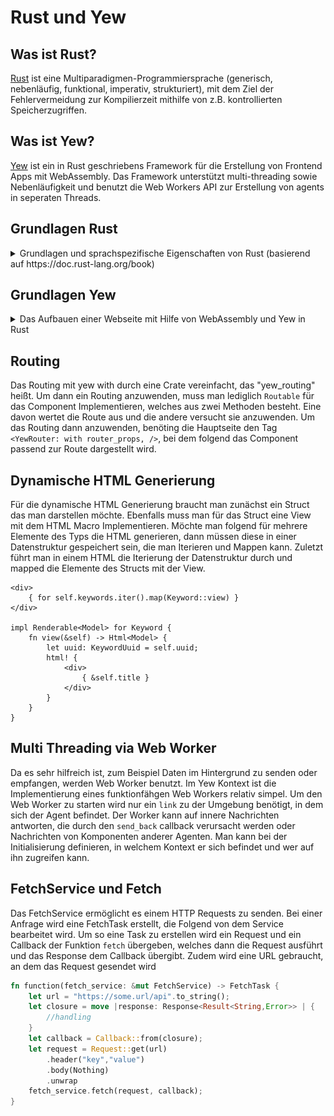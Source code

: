 # Rust und Yew

## Was ist Rust?
[Rust](https://www.rust-lang.org/) ist eine Multiparadigmen-Programmiersprache (generisch, nebenläufig, funktional, imperativ, strukturiert), mit dem Ziel der Fehlervermeidung zur Kompilierzeit mithilfe von z.B. kontrollierten Speicherzugriffen.

## Was ist Yew?
[Yew](https://github.com/DenisKolodin/yew) ist ein in Rust geschriebens Framework für die Erstellung von Frontend Apps mit WebAssembly. Das Framework unterstützt multi-threading sowie Nebenläufigkeit und benutzt die Web Workers API zur Erstellung von agents in seperaten Threads.

## Grundlagen Rust

<details>
    <summary> Grundlagen und sprachspezifische Eigenschaften von Rust (basierend auf https://doc.rust-lang.org/book) </summary>

### Installation, Updates, Deinstallation

#### Linux und MacOS
Um Rust auf Linux oder MacOS zu Installieren braucht man nur `curl`. Mit ``` curl https://sh.rustup.rs -sSf | sh``` wird der Download und die Installation gestartet. Rust wird automatisch zu den Umgebungsvariablen hinzugefügt.

#### Windows
Man benötigt für die Installation die [Installationsdatei](https://www.rust-lang.org/tools/install) sowie [Build Tools for Visual Studio 2017](https://www.visualstudio.com/downloads/#build-tools-for-visual-studio-2017). Wenn man beides hat muss man nur der Rust Installation folgen.

#### Updates und Deinstallation
Updates können mit dem Befehl `rustup update` installiert werden. Die Deinstallation kann mit dem Befehl `rustup self uninstall` durchgeführt werden.

### Grundliegende Konzepte der Sprache

#### Coding Convention

#### Datentypen

Grundlegend hat Rust zwei Arten von Datentypen:

Skalar Typen:
* Integer
* Float
* Boolean
* Character

und
Verbindungstypen:
* Tupel
* Array

##### Tupel Nutzung

Ein Tupel kann folgend deklariert werden.
```
let Name: (Typ, Typ, Typ, ...) = (Wert, Wert, Wert, ...)
```
Es gibt zwei Möglichkeiten an die Werte eines Tupels ranzukommen.
1. Dot notation
```Rust
let tup: (i8, i8) = (1, 2);
let eins = tup.0;
let zwei = tup.1;
```
2. destructure
```Rust
let tup: (i8, i8) = (1, 2);
let (x, y) = tup;
```

##### Array Nutzung

Ein Array kann folgend deklariert werden.
```Rust
let arr = [1, 2, 3, 4, 5];
let arr2 [i8; 5] = [1, 2, 3, 4, 5];
let arr3 = [3; 5] // [3, 3, 3, 3, 3]
```

Werte eines Arrays können indiziet werden:
```Rust
let a = [1, 2, 3];
let b = a[1]; // b = 2
```

Liegz der Index außerhab des Arraybereichs wird eine Exception geworfen (In Rust auch panic! genannt).

#### Variablen

##### Deklaration
In Rust werden Variablen mit ```let Name: Typ = Wert``` deklariert und initialisiert. Rust unterstützt typinferenz, somit wird oft `: Typ` nicht bei der deklaration gebraucht. Eine Variable ist immer einem Typen zugeordnet, also kann man nicht ein Integer deklarieren und folgden dem ein String zuweisen.

##### Mutability
Alle Variablen sind zunächst immutable, also nicht änderbar nach der ersten initialisierung. Um dies zu umgehen gibt es das Kennwort `mut`, welches die Variablen mutable machen z.B.:
- Falsch:
```Rust
fn main() {
    let x = 5;
    println!("The value of x is: {}", x);
    x = 6;
    println!("The value of x is: {}", x);
}
```
Fehlermeldung:
```
error[E0384]: cannot assign twice to immutable variable `x`
```
- Richtig:
```Rust
fn main() {
    let mut x = 5;
    println!("The value of x is: {}", x);
    x = 6;
    println!("The value of x is: {}", x);
}
```

##### Konstanten
Konstanten in Rust werden mit dem Kennwort `const` gekennzeichnet anstatt mit `let`. Konstanten sind immer immutable. Zudem können Konstanten in jedem scope (auch global scope) deklariert werden und können nur konstante Ausdrücke annehmen und z.B. nicht den Rückgabewert einer Funktion. Außerdem sind Konstanten in ihrem scope valide solange das Programm läuft.

##### Shadowing

In Rust ist es möglich eine Variable mehrmals zu deklarieren, sodass die alte Variable "überschrieben" wird. Somit ist die folgende Implementierung valide:
```Rust
fn main() {
    let x = 5;
    let x = x + 1;
    let x = x * 2;

    println!("The value of x is: {}", x); // The value of x is 12
}
```
Dies ist hilfreich wenn man den Typen einer Variable ändern möchte z.B. braucht man eine Variable aus einem struct, also kann man das struct in eine variable laden und kurz darauf die selbe Variable mit hilfe von `shadowing` überschreiben und den Wert der gebrauchten Variable des structs speichern.

#### Funktionen
Der Funktionskopf in Rust sieht im Vergleich zu anderen Sprachen etwas Anders aus:
```Rust
fn Name(param_name: Typ) -> Rückgabetyp {

}
```
Wenn die Funktion kein Rückgabewert hat wird `-> Rückgabetyp` weggelassen. Zudem wird in Rust kein `return` o.Ä. gebraucht, da der letzte wert im Ausdruck als Rückgabewert gesehen wird:
```Rust
fn five() -> i32 {
  5
}
```
Rückgabewerte in Ausdrücken werden nicht von einem `;` beendet, somit wäre folgendes falsch:
```Rust
fn five() -> i32 {
  5;
}
```
Fehlermeldung:
```
error[E0308]: mismatched types
 --> src/main.rs:7:28
  |
7 |   fn plus_one(x: i32) -> i32 {
  |  ____________________________^
8 | |     x + 1;
  | |          - help: consider removing this semicolon
9 | | }
  | |_^ expected i32, found ()
  |
  = note: expected type `i32`
             found type `()`
```
Fehlt der Ausdruck wird ein leerer Tupel zurückgegeben und wird auch `statement` anstatt `expression` genannt

Ausdrücke können auch mitten in einer Funktion vorkommen z.B.:
```Rust
fn something() {
  let i = { // anfang Ausdruck
    5
  }; // ende Ausdruck
  println!("value: {}", i); // value: 5
}
```

##### Macros sind keine Funktionen
Macros wie z.B. `println!()` werden mit einem `!` gekennzeichnet und sind nicht Funktionen. Genaueres zu Macros wird später geschrieben.

#### Kommentare
Kommentare werden nur mit `//` gekennzeichnet und können überall im Code stehen. Alles folgende nach `//` wird als Kommentar gesehen und nicht als Programmcode.

#### Kontrollfluss

##### If-Ausdrücke
If-Ausdrücke werten einen bool aus und führt dann einen der Zweige (auch `arms` genannt) aus.
```Rust
let num = 3;
if num < 5 {
  println!("condition true");
} else {
  println!("condition false");
}

Ausgabe: condition true
```
Ist der auszuwertende Wert kein bool wird ein Fehler zur Kompilierzeit erkannt, da Rust nicht versucht den Wert in ein bool zu casten sondern in erster Linie nur bools akzeptiert.
Es können mehrere Konditionen mit `else if` kombiniert werden, es wird aber nur der erstzutreffende Arm ausgeführt:
```Rust
let number = 6;
if number % 4 == 0 {
    println!("number is divisible by 4");
} else if number % 3 == 0 {
    println!("number is divisible by 3");
} else if number % 2 == 0 {
    println!("number is divisible by 2");
} else {
    println!("number is not divisible by 4, 3, or 2");
}

Ausgabe: number is divisible by 3
```

Man kann If-Ausdrücke auch mit `let` kombinieren, solange die erwarteten Rückgabewerte den selben Typen besitzen:
```Rust
let condition = true;
let number = if condition {
    5
} else {
    6
};

println!("The value of number is: {}", number);

Ausgabe: The value of number is: 5


let condition = true;
let number = if condition {
    5
} else {
    "six"
};

Fehler: error[E0308]: if and else have incompatible types
note: expected type `{integer}`
             found type `&str`
```

##### Schleifen

###### loop
`loop` ist eine Endlosschleife, aus der nur mit `break` rauskommt.
```Rust
loop {
    counter += 1;

    if counter == 10 {
        break;
    }
};
```

`loop` kann man auch wieder mit `let` verbinden:
```Rust
let result = loop {
    counter += 1;

    if counter == 10 {
        break counter * 2;
    }
};
```

###### while
`while` wird so lange ausgeführt bis die gegebene Kondition `false` ist.
```Rust
let mut number = 3;

while number != 0 {
    println!("{}!", number);

    number = number - 1;
}
```

###### for
Für den durchlauf z.B. eines Arrays ist nutzung von `while`-Schleifen riskant und es wird eine `for`-Schleife bevorzugt. sie ermöglicht es Entweder durch ein Array o.Ä. oder durch eine `range` von Zahlen zu iterieren.
```Rust
let a = [10, 20, 30, 40, 50];

for element in a.iter() {
    println!("the value is: {}", element);
}

for n in 0..101 { // von 0 bis 100
  //code
}
```

### Cargo als Paketmanager

#### Crates

Mit Cargo erstelle Projekte werden `crates` genannt, egal ob es sich um ein Binärprogramm oder eine Bibliothek handelt. Es gibt eine öffentliche Liste von anerkannten Crates die man auf [Crates.io](https://crates.io/) finden kann. 
Erstellt man so ein Projekt werden zwei Dateien und ein Ordner erstellt:
* `src` Ordner mit der Datei `main.rs` (Binärprogramm) oder `lib.rs` (Bibliothek)
* `Cargo.toml`

`main.rs` und `lib.rs` werden als Einstiegspunkt des Programms gesehen und `Cargo.toml` bezeichnet man als Manifest,das alle Metainformationen beinhaltet, die das Programm zum kompilieren benötigt. Diese Datei ist vergleichbar zu `package.json`, welches man aus `Node.js` kennt. Die meist Benutzten Metadaten für Cargo Projekte sind: 
* package
    * beinhaltet Name, Version, Author(en) und Edition (Benutzte Rustversion zum Kompilieren)
* dependencies
    * beinhaltet Informationen von benutzten Paketen und deren Version

Pakete die in den `dependencies` genannt sind werden beim Kompilieren als source runtergeladen und mit kompiliert, d.h. dass es nicht zu Fehlern kommt, weil eine Library für das falsche System kompiliert wurde.
Bei oder nach dem Kompilieren wird auch eine `Cargo.lock` Datei erstellt, die Informationen über benutzte Pakete beinhaltet.
Jedes Paket in der Datei ist folgend aufgebaut:

``` 
[[package]]
name = "name" # Name des Pakets
verson = "1.0.0" # Versionsnummer
source = "source+link" # Für Crates in Crates.io "registry+https://github.com/rust-lang/crates.io-index" sonst z.B. "git+https://github.com/some/project"
dependencies = {
    "name version (source)", # z.B. "stdweb 0.4.16 (registry+https://github.com/rust-lang/crates.io-index)",
}
```

Zudem stehen zum Schluss alle Checksums der benutzten Pakete, passend zu ihrer Version. Für Pakete die nicht in Crates.io zu finden sind, ist es möglich, dass keine Checksum vorhanden ist.

#### .toml

Die Dateiendung `.toml`steht für "Tom's Obvious Minimal Language" und wird im Rustkontext als Datenformat für die Manifestinformationen benutzt. Der Aufbau einer .toml-Datei ist .json relativ ähnlich, doch sie unterscheiden sich stark in der Syntax.

##### Key-Value-Paare

Geabreitet wird weiterhin noch mit Key-Value-Paaren. Bei den Keys ist zu beachten, dass es `Bare` und `Quoted` Keys gibt. Bei den Bare Keys darf man nur ASCII Buchstaben, Zahlen, Unter- und Bindestriche benutzen (A-Za-z0-9_-), wobei man bei den Quoted Keys (mit `"` gekennzeichnet) eine größere Auswahl hat. Als Best-Practice soll man dennoch nur Bare Keys und Quoted nur in Notfällen benutzten. 
Als Values sind folgende Typen erlaubt:
* String
* Integer
* Float
* Boolean
* Offset Date-Time
* Local Date-Time
* Local Date
* Local Time
* Array

Wenn man ein Datum benutzt, muss dieser [RFC 3339](https://tools.ietf.org/html/rfc3339) konform sein. Arrays werden mit eckigen Klammern dargestellt und die Elemente werden mit einem Komma getrennt. Ebenfalls können Arrays weitere Arrays beinhalten.


##### Tables
Tables, bzw. auch hash tables und dictionaries genannt, werden hier als Kollektion von Key-Value-Paaren benutzt. Sie werden mit eckigen Klammern mit einem Namen gekennzeichnet (`[table]`) und sammelt alle Paare die danach Folgen. 


Ein [Beispiel](https://github.com/toml-lang/toml/blob/master/README.md#user-content-example) für eine .toml-Datei wäre:
```
# This is a TOML document.

title = "TOML Example"

[owner]
name = "Tom Preston-Werner"
dob = 1979-05-27T07:32:00-08:00 # First class dates

[database]
server = "192.168.1.1"
ports = [ 8001, 8001, 8002 ]
connection_max = 5000
enabled = true

[servers]

  # Indentation (tabs and/or spaces) is allowed but not required
  [servers.alpha]
  ip = "10.0.0.1"
  dc = "eqdc10"

  [servers.beta]
  ip = "10.0.0.2"
  dc = "eqdc10"

[clients]
data = [ ["gamma", "delta"], [1, 2] ]

# Line breaks are OK when inside arrays
hosts = [
  "alpha",
  "omega"
]
```
</details>

## Grundlagen Yew
<details>
    <summary> Das Aufbauen einer Webseite mit Hilfe von WebAssembly und Yew in Rust </summary>

### Warum soll man Wasm benutzen?

#### Nicht nur JavaScript

Bis etwa Ende 2017 war die einzige Möglichkeit des Programmierens auf der Clientseite im Web nur mit JavaScript möglich. Wasm ermöglicht es eine Systemprogrammiersprache, wie C/C++ oder Rust, in einem Assembely-ähnlichem Datenformat zu Kompilieren, welches dann vom Browser ausgefürht werden kann. Wasm soll aber nicht als Ersatz für JS gesehen werden, sondern als erweiterung für Use-Cases die von den Vorteilen von Wasm profitieren.

![When to use Wasm Chart](img/when_to_use.png)

#### Schnelligkeit

Da Wasm Dateiformat binär ist, lädt und fürht der Browser die Dekodierung der Datei schneller aus als das Parsen einer JavaScript-Datei. Die Kompilierung kann in Fällen schneller als die Just-In-Time Kompilierung der JavaScript-Datei sein und muss nicht nachträglich in der Laufzeit optimiert werden, da dies schon bei der Generierung der Datei passiert. Generell wird die Ausführung von Wasm 20x schneller als JS gesehen und nur 20% langsamer als die Ausführung von nativem Code

![Yew.rs compared to popular JS frameworks (outdated)](img/yew_speed_comparison.png)

#### Übertragbarkeit

Ein wichtiger Punkt bei dem Design von WebAssembly war es, dass die Software auf jedem Endgerät läuft, egal welcher Prozessor oder Betriebssystem auf dem Gerät läuft. Somit kann die Software auf x86, x64 und ARM sowie auf MacOS, Windows und linuxbasierten Systemen ausgeführt werden.

### Wasm Workflow

Wasm wird generell als Zusatz zu einer bestehenden Webandwendung gesehen und somit kann dann zum Beispiel eine Webseite ein Spiel einbinden, das in Wasm umgewandelt wurde, aber der Rest kann HTML und JS sein.

![Regular Wasm workflow](img/wasm_workflow.png)

#### Unterscheid zu yew.rs

Yew ermöglicht es einem die ganze Webseite in Rust zu erstellen, sodass die `index.html` als Einstiegspunkt dient aber der Inhalt folgend durch die Wasm-Datei gefüllt wird. Zudem wird leicht ermöglicht externe JavaScript Funktionen einzubinden und auszuführen

![Yew workflow](img/yew_workflow.png)

### MVC mit Yew

Der grundlegende Aufbau für eine Webseite mit Wasm und einem MVC Ansatz ist, dass man ein `struct Model` Implementiert, indem Services (FetchService, ConsoleService, LocalStorageService) oder reguläre Variablen definiert werden. Um diese zu Initialisieren muss man ein `Component` für das `Model` Implementieren, welches die Methoden `create` und `update` beinhalten muss. 

#### Deklaration Model

In dem Beispiel, dass sich in den Beispielen von Yew [hier](https://github.com/DenisKolodin/yew/tree/master/examples/counter) befindet, benötigt das `Model` die Konsole (`console: ConsoleService`) und eine Variable, die fürs Zählen benutzt wird (`value :i64`). Die `Model` Deklaration sieht folgend so aus:
```Rust
pub struct Model {
    console: ConsoleService,
    value: i64,
}
```

#### Component für Model

Das `Component` beinhaltet vier sachen:
* Alias für `Message`
* Alias für `Properties`
* Methode `create`
* Methode `update`

```Rust
impl Component for Model {
    // impl
    type Message = Msg;
    type Properties = ();
    fn create (_: Self::Properties, _: ComponentLink<Self>) -> Self {
        Model {
            // Variablen Initialisierung
        }
    }

    fn update(&mut self, msg: Self::Message) -> ShouldRender {
        match msg {
            // Pattern Matching
        }
    }
}
```

##### Methode: `create`

In der Methode wird alles Initialisiert, was für das `Model` gebraucht wird. Es kann Informationen beinhalten wie:
* Datenbank verbindungen
* laden einer `JSON` Datei
* Initialisierung des `LocalStorage`
* Erzeugung des `ConsoleService`

Im gegebenen Beispiel wird nur die Konsole und eine Zählvariable gebraucht und der Inhalt der Methode sieht folgend aus:
```Rust
    Model {
        console: ConsoleService::new(),
        value: 0,
    }
```

##### Methode: `update` 

Um die Webseite zu verändern, wird die Methode `update` implementiert, die eine `Message` durch pattern matching auswertet und folgend das Passende Ausführt. Das Beispiel beinhaltet drei Buttons, die jeweils die Zählvariable verändert (Hoch-, Runterzählen und zwei mal Hochzählen). 

```Rust
match msg {
    Msg::Increment => {
        self.value = self.value + 1;
        self.console.log("plus one");
    }
    Msg::Decrement => {
        self.value = self.value - 1;
        self.console.log("minus one");
    }
    Msg::Bulk(list) => for msg in list {
        self.update(msg);
        self.console.log("Bulk action");
    },
}
```

Dabei fallen zwei interessante Sachen auf:
* Rekursiver Aufruf des Updates ist möglich
* man kann den `Message`s listen übergeben.

Zuletzt braucht die Methode noch den Rückgabewert `true` damit bekannt ist, dass das Update erfolgreich war.

#### Rendern der Website

Bisher wurde nicht erklärt wie man `HTML` in die Webseite einbindet und da kommt das `Renderable` ins Spiel, denn dort wird die 'view' für die Webseite implementiert. In der Methode kann man mit einem Makro JSX ähnlich `HTML` code schreiben. Ebenfalls ist es ermöglicht, Rust Funktionen, Makros, Variablen, etc. innerhalb der `HTML` definition aufzurufen.

```Rust
impl Renderable<Model> for Model {
    fn view(&self) -> Html<Self> {
        html! {
            <div>
                <nav class="menu",>
                    <button onclick=|_| Msg::Increment,>{ "Increment" }</button>
                    <button onclick=|_| Msg::Decrement,>{ "Decrement" }</button>
                    <button onclick=|_| Msg::Bulk(vec![Msg::Increment, Msg::Increment]),>{ "Increment Twice" }</button>
                </nav>
                <p>{ self.value }</p>
                <p>{ Date::new().to_string() }</p>
            </div>
        }
    }
}
```

Hier kann man auch sehen, wie für `Message::Bulk()` ein `vector` erstellt wird, welches weitere `Message`s beinhaltet.

</details>

## Routing

Das Routing mit yew with durch eine Crate vereinfacht, das "yew_routing" heißt. Um dann ein Routing anzuwenden, muss man lediglich `Routable` für das Component Implementieren, welches aus zwei Methoden besteht. Eine davon wertet die Route aus und die andere versucht sie anzuwenden. Um das Routing dann anzuwenden, benöting die Hauptseite den Tag `<YewRouter: with router_props, />`, bei dem folgend das Component passend zur Route dargestellt wird.

## Dynamische HTML Generierung

Für die dynamische HTML Generierung braucht man zunächst ein Struct das man darstellen möchte. Ebenfalls muss man für das Struct eine View mit dem HTML Macro Implementieren. Möchte man folgend für mehrere Elemente des Typs die HTML generieren, dann müssen diese in einer Datenstruktur gespeichert sein, die man Iterieren und Mappen kann. Zuletzt führt man in einem HTML die Iterierung der Datenstruktur durch und mapped die Elemente des Structs mit der View.

```
<div>
    { for self.keywords.iter().map(Keyword::view) }
</div>

impl Renderable<Model> for Keyword {
    fn view(&self) -> Html<Model> {
        let uuid: KeywordUuid = self.uuid;
        html! {
            <div>
                { &self.title }
            </div>
        }
    }
}
```

## Multi Threading via Web Worker

Da es sehr hilfreich ist, zum Beispiel Daten im Hintergrund zu senden oder empfangen, werden Web Worker benutzt. Im Yew Kontext ist die Implementierung eines funktionfähgen Web Workers relativ simpel. Um den Web Worker zu starten wird nur ein `link` zu der Umgebung benötigt, in dem sich der Agent befindet. Der Worker kann auf innere Nachrichten antworten, die durch den `send_back` callback verursacht werden oder Nachrichten von Komponenten anderer Agenten. Man kann bei der Initialisierung definieren, in welchem Kontext er sich befindet und wer auf ihn zugreifen kann.

## FetchService und Fetch

Das FetchService ermöglicht es einem HTTP Requests zu senden. Bei einer Anfrage wird eine FetchTask erstellt, die Folgend von dem Service bearbeitet wird. Um so eine Task zu erstellen wird ein Request und ein Callback der Funktion `fetch` übergeben, welches dann die Request ausführt und das Response dem Callback übergibt. Zudem wird eine URL gebraucht, an dem das Request gesendet wird
```rust
fn function(fetch_service: &mut FetchService) -> FetchTask {
    let url = "https://some.url/api".to_string();
    let closure = move |response: Response<Result<String,Error>> | {
        //handling
    }
    let callback = Callback::from(closure);
    let request = Request::get(url)
        .header("key","value")
        .body(Nothing)
        .unwrap
    fetch_service.fetch(request, callback);
} 
```
